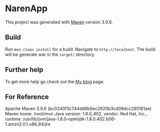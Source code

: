  # NarenApp

This project was generated with [Maven](https://dlcdn.apache.org/maven/maven-3/3.9.6/binaries/apache-maven-3.9.6-bin.zip) version 3.9.6.

## Build

Run `mvn clean install` for a build. Navigate to `http://localhost`.  The build will be generate war in the `target/` directory.

## Further help

To get more help go check out the [My blog](https://linuxerpro.blogspot.com/) page.

## For Reference

Apache Maven 3.9.6 (bc0240f3c744dd6b6ec2920b3cd08dcc295161ae)
Maven home: /root/mvn
Java version: 1.8.0_402, vendor: Red Hat, Inc., runtime: /usr/lib/jvm/java-1.8.0-openjdk-1.8.0.402.b06-1.amzn2.0.1.x86_64/jre
